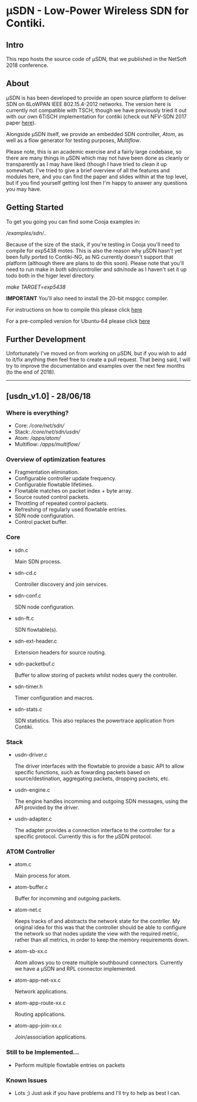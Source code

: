 μSDN - Low-Power Wireless SDN for Contiki.
===

Intro
---
This repo hosts the source code of μSDN, that we published in the NetSoft 2018 conference.

About
---
μSDN is has been developed to provide an open source platform to deliver SDN on 6LoWPAN IEEE 802.15.4-2012 networks. The version here is currently not compatible with TSCH, though we have previously tried it out with our own 6TiSCH implementation for contiki (check out NFV-SDN 2017 paper [here](https://ieeexplore.ieee.org/document/8169876/)).

Alongside μSDN itself, we provide an embedded SDN controller, *Atom*, as well as a flow generator for testing purposes, *Multiflow*.

Please note, this is an academic exercise and a fairly large codebase, so there are many things in μSDN which may not have been done as cleanly or transparently as I may have liked (though I have tried to clean it up somewhat). I've tried to give a brief overview of all the features and modules here, and you can find the paper and slides within at the top level, but if you find yourself getting lost then I'm happy to answer any questions you may have.

Getting Started
---

To get you going you can find some Cooja examples in:

 */examples/sdn/..*

Because of the size of the stack, if you're testing in Cooja you'll need to compile for exp5438 motes. This is also the reason why μSDN hasn't yet been fully ported to Contiki-NG, as NG currently doesn't support that platform (although there are plans to do this soon). Please note that you'll need to run make in *both* sdn/controller and sdn/node as I haven't set it up todo both in the higer level directory.

*make TARGET=exp5438*

**IMPORTANT** You'll also need to install the 20-bit mspgcc compiler.

For instructions on how to compile this please click [here](https://github.com/contiki-os/contiki/wiki/MSP430X)

For a pre-compiled version for Ubuntu-64 please click [here](https://github.com/pksec/msp430-gcc-4.7.3)

Further Development
---
Unfortunately I've moved on from working on μSDN, but if you wish to add to it/fix anything then feel free to create a pull request. That being said, I will try to improve the documentation and examples over the next few months (to the end of 2018).

---
[usdn_v1.0] - 28/06/18
---
### Where is everything?
- Core: */core/net/sdn/*
- Stack: */core/net/sdn/usdn/*
- Atom: */apps/atom/*
- Multiflow: */apps/multiflow/*

### Overview of optimization features
- Fragmentation elimination.
- Configurable controller update frequency.
- Configurable flowtable lifetimes.
- Flowtable matches on packet index + byte array.
- Source routed control packets.
- Throttling of repeated control packets.
- Refreshing of regularly used flowtable entries.
- SDN node configuration.
- Control packet buffer.

### Core
- sdn.c

  Main SDN process.

- sdn-cd.c

  Controller discovery and join services.

- sdn-conf.c

  SDN node configuration.

- sdn-ft.c

  SDN flowtable(s).

- sdn-ext-header.c

  Extension headers for source routing.

- sdn-packetbuf.c

  Buffer to allow storing of packets whilst nodes query the controller.

- sdn-timer.h

  Timer configuration and macros.

- sdn-stats.c

  SDN statistics. This also replaces the powertrace application from Contiki.

### Stack
- usdn-driver.c

  The driver interfaces with the flowtable to provide a basic API to allow specific functions, such as fowarding packets based on source/destination, aggregating packets, dropping packets, etc.

- usdn-engine.c

  The engine handles incomming and outgoing SDN messages, using the API provided by the driver.

- usdn-adapter.c

  The adapter provides a connection interface to the controller for a specific protocol. Currently this is for the μSDN protocol.

### ATOM Controller
- atom.c

  Main process for atom.

- atom-buffer.c

  Buffer for incomming and outgoing packets.

- atom-net.c

  Keeps tracks of and abstracts the network state for the contrller. My original idea for this was that the controller should be able to configure the network so that nodes update the view with the required metric, rather than all metrics, in order to keep the memory requirements down.

- atom-sb-xx.c

  Atom allows you to create multiple southbound connectors. Currently we have a μSDN and RPL connector implemented.

- atom-app-net-xx.c

  Network applications.

- atom-app-route-xx.c

  Routing applications.

- atom-app-join-xx.c

  Join/association applications.

### Still to be Implemented...
- Perform multiple flowtable entries on packets

### Known Issues
- Lots ;) Just ask if you have problems and I'll try to help as best I can.
